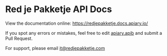# Red je Pakketje API Docs

View the documentation online: https://redjepakketje.docs.apiary.io/

If you spot any errors or mistakes, feel free to edit [apiary.apib](apiary.apib) and submit a Pull Request.

For support, please email it@redjepakketje.com

